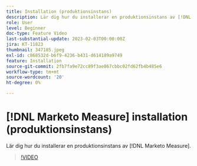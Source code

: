 ```yaml
---
title: Installation (produktionsinstans)
description: Lär dig hur du installerar en produktionsinstans av [!DNL Marketo Measure].
role: User
level: Beginner
doc-type: Feature Video
last-substantial-update: 2023-02-03T00:00:00Z
jira: KT-11823
thumbnail: 347185.jpeg
exl-id: c868532d-b6f9-4236-b431-d614189a9749
feature: Installation
source-git-commit: 2fb7fa9e72cc89f3ae867cbbc02fd62fb4b485e6
workflow-type: tm+mt
source-wordcount: '20'
ht-degree: 0%

---
```


# [!DNL Marketo Measure] installation (produktionsinstans)

Lär dig hur du installerar en produktionsinstans av [!DNL Marketo Measure].

>[!VIDEO](https://video.tv.adobe.com/v/347185/?quality=12&learn=on)
